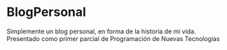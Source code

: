 # BlogPersonal
Simplemente un blog personal, en forma de la historia de mi vida. Presentado como primer parcial de Programación de Nuevas Tecnologías
